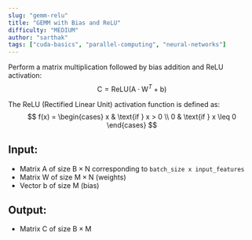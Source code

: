 ```yaml
---
slug: "gemm-relu"
title: "GEMM with Bias and ReLU"
difficulty: "MEDIUM"
author: "sarthak"
tags: ["cuda-basics", "parallel-computing", "neural-networks"]
---
```


Perform a matrix multiplication followed by bias addition and ReLU activation:
$$
\text{C} = \text{ReLU}(\text{A} \cdot \text{W}^T + \text{b})
$$

The ReLU (Rectified Linear Unit) activation function is defined as:
$$
f(x) = \begin{cases} 
x & \text{if } x > 0 \\
0 & \text{if } x \leq 0 
\end{cases}
$$

## Input:
- Matrix $\text{A}$ of size $\text{B} \times \text{N}$ corresponding to `batch_size x input_features`
- Matrix $\text{W}$ of size $\text{M} \times \text{N}$ (weights)
- Vector $\text{b}$ of size $\text{M}$ (bias)

## Output:
- Matrix $\text{C}$ of size $\text{B} \times \text{M}$
